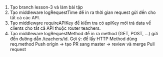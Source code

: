 1. Tạo branch lesson-3 và làm bài tập
2. Tạo middleware logRequestTime để in ra thời gian request gửi đến cho tất cả các API.
3. Tạo middleware requireAPIKey để kiểm tra có apiKey mới trả data về clients cho tất cả API thuộc router teachers. 
4. Tạo middleware logRequestMethod để in ra method (GET, POST, …) gửi đến đường dẫn /teachers/id. Gợi ý: để lấy HTTP Method dùng req.method
Push origin -> tạo PR sang master -> review và merge Pull request
